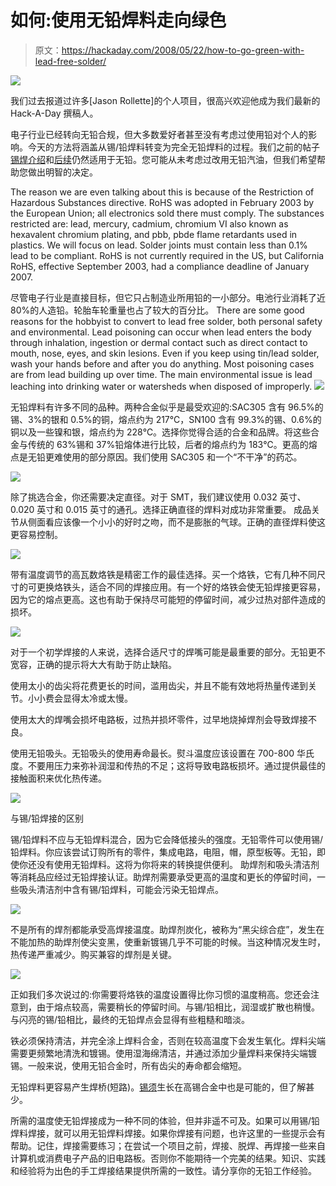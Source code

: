 # 如何:使用无铅焊料走向绿色

> 原文：<https://hackaday.com/2008/05/22/how-to-go-green-with-lead-free-solder/>

![](img/b65076086a2bdb7a2e79f405bd1b0bf5.png)

我们过去报道过许多[Jason Rollette]的个人项目，很高兴欢迎他成为我们最新的 Hack-A-Day 撰稿人。

电子行业已经转向无铅合规，但大多数爱好者甚至没有考虑过使用铅对个人的影响。今天的方法将涵盖从锡/铅焊料转变为完全无铅焊料的过程。我们之前的帖子[锡焊介绍](http://www.hackaday.com/2007/10/26/how-to-introduction-to-soldering/)和[后续](http://www.hackaday.com/2007/10/28/followup-soldering-how-to/)仍然适用于无铅。您可能从未考虑过改用无铅汽油，但我们希望帮助您做出明智的决定。



The reason we are even talking about this is because of the Restriction of Hazardous Substances directive. RoHS was adopted in February 2003 by the European Union; all electronics sold there must comply. The substances restricted are: lead, mercury, cadmium, chromium VI also known as hexavalent chromium plating, and pbb, pbde flame retardants used in plastics. We will focus on lead. Solder joints must contain less than 0.1% lead to be compliant. RoHS is not currently required in the US, but California RoHS, effective September 2003, had a compliance deadline of January 2007.

尽管电子行业是直接目标，但它只占制造业所用铅的一小部分。电池行业消耗了近 80%的人造铅。轮胎车轮重量也占了较大的百分比。  There are some good reasons for the hobbyist to convert to lead free solder, both personal safety and environmental. Lead poisoning can occur when lead enters the body through inhalation, ingestion or dermal contact such as direct contact to mouth, nose, eyes, and skin lesions. Even if you keep using tin/lead solder, wash your hands before and after you do anything. Most poisoning cases are from lead building up over time. The main environmental issue is lead leaching into drinking water or watersheds when disposed of improperly. ![](img/d02b67967e4ff5436293bffc7119e5da.png) 

无铅焊料有许多不同的品种。两种合金似乎是最受欢迎的:SAC305 含有 96.5%的锡、3%的银和 0.5%的铜，熔点约为 217℃，SN100 含有 99.3%的锡、0.6%的铜以及一些镍和银，熔点约为 228℃。选择你觉得合适的合金和品牌。将这些合金与传统的 63%锡和 37%铅熔体进行比较，后者的熔点约为 183℃。更高的熔点是无铅更难使用的部分原因。我们使用 SAC305 和一个“不干净”的药芯。

![](img/f343f9277e4a2089540b35a10aae2672.png)



除了挑选合金，你还需要决定直径。对于 SMT，我们建议使用 0.032 英寸、0.020 英寸和 0.015 英寸的通孔。选择正确直径的焊料对成功非常重要。 成品关节从侧面看应该像一个小小的好时之吻，而不是膨胀的气球。正确的直径焊料使这更容易控制。



![](img/11e3bacbabbda4782959a3bbcf93fc9a.png)



带有温度调节的高瓦数烙铁是精密工作的最佳选择。买一个烙铁，它有几种不同尺寸的可更换烙铁头，适合不同的焊接应用。有一个好的烙铁会使无铅焊接更容易，因为它的熔点更高。这也有助于保持尽可能短的停留时间，减少过热对部件造成的损坏。

![](img/21a05b8c6cd476824a8a0a637874522a.png)



对于一个初学焊接的人来说，选择合适尺寸的焊嘴可能是最重要的部分。无铅更不宽容，正确的提示将大大有助于防止缺陷。



使用太小的齿尖将花费更长的时间，滥用齿尖，并且不能有效地将热量传递到关节。小小费会显得太冷或太慢。

使用太大的焊嘴会损坏电路板，过热并损坏零件，过早地烧掉焊剂会导致焊接不良。

使用无铅吸头。无铅吸头的使用寿命最长。熨斗温度应该设置在 700-800 华氏度。不要用压力来弥补润湿和传热的不足；这将导致电路板损坏。通过提供最佳的接触面积来优化热传递。 

![](img/434a906c3e295241e8dbbff8e3973618.png)



与锡/铅焊接的区别

锡/铅焊料不应与无铅焊料混合，因为它会降低接头的强度。无铅零件可以使用锡/铅焊料。你应该尝试订购所有的零件，集成电路，电阻，帽，原型板等。无铅，即使你还没有使用无铅焊料。这将为你将来的转换提供便利。 助焊剂和吸头清洁剂等消耗品应经过无铅焊接认证。助焊剂需要承受更高的温度和更长的停留时间，一些吸头清洁剂中含有锡/铅焊料，可能会污染无铅焊点。



![](img/2aa310ea135d4ed6c35ee659c83495ba.png) 

不是所有的焊剂都能承受高焊接温度。助焊剂炭化，被称为“黑尖综合症”，发生在不能加热的助焊剂使尖变黑，使重新镀锡几乎不可能的时候。当这种情况发生时，热传递严重减少。购买兼容的焊剂是关键。

![](img/d46f15d9341cabdff44c0feaa4d4ebe6.png)


正如我们多次说过的:你需要将烙铁的温度设置得比你习惯的温度稍高。您还会注意到，由于熔点较高，需要稍长的停留时间。与锡/铅相比，润湿或扩散也稍慢。与闪亮的锡/铅相比，最终的无铅焊点会显得有些粗糙和暗淡。

铁必须保持清洁，并完全涂上焊料合金，否则在较高温度下会发生氧化。焊料尖端需要更频繁地清洗和镀锡。使用湿海绵清洁，并通过添加少量焊料来保持尖端镀锡。一般来说，使用无铅合金时，所有齿尖的寿命都会缩短。



无铅焊料更容易产生焊桥(短路)。[锡须](http://www.metalwhiskers.com/moxie/articles/metal-whiskers.shtml)生长在高锡合金中也是可能的，但了解甚少。

所需的温度使无铅焊接成为一种不同的体验，但并非遥不可及。如果可以用锡/铅焊料焊接，就可以用无铅焊料焊接。如果你焊接有问题，也许这里的一些提示会有帮助。记住，焊接需要练习；在尝试一个项目之前，焊接、脱焊、再焊接一些来自计算机或消费电子产品的旧电路板。否则你不能期待一个完美的结果。知识、实践和经验将为出色的手工焊接结果提供所需的一致性。请分享你的无铅工作经验。

